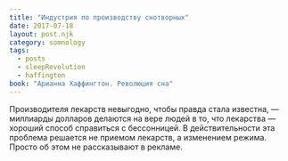 ```yaml
---
title: "Индустрия по производству снотворных"
date: 2017-07-18
layout: post.njk
category: somnology
tags:
  - posts
  - sleepRevolution
  - haffington
book: "Арианна Хаффингтон. Революция сна"
---
```


Производителя лекарств невыгодно, чтобы правда стала известна, — миллиарды долларов делаются на вере людей в то, что лекарства — хороший способ справиться с бессонницей. В действительности эта проблема решается не приемом лекарств, а изменением режима. Просто об этом не рассказывают в рекламе.
